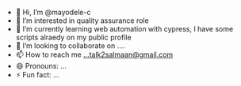 - 👋 Hi, I’m @mayodele-c
- 👀 I’m interested in quality assurance role
- 🌱 I’m currently learning web automation with cypress, I have some scripts alraedy on my public profile
- 💞️ I’m looking to collaborate on ....
- 📫 How to reach me ...talk2salmaan@gmail.com
- 😄 Pronouns: ...
- ⚡ Fun fact: ...

<!---
mayodele-c/mayodele-c is a ✨ special ✨ repository because its `README.md` (this file) appears on your GitHub profile.
You can click the Preview link to take a look at your changes.
--->
